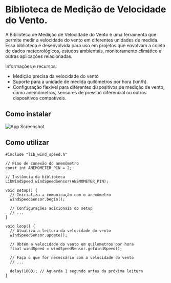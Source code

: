 
# Biblioteca de Medição de Velocidade do Vento.

A Biblioteca de Medição de Velocidade do Vento é uma ferramenta que permite medir a velocidade do vento em diferentes unidades de medida. Essa biblioteca é desenvolvida para uso em projetos que envolvam a coleta de dados meteorológicos, estudos ambientais, monitoramento climático e outras aplicações relacionadas.



Informações e recursos:
- Medição precisa da velocidade do vento
- Suporte para a unidade de medida quilômetros por hora (km/h).
- Configuração flexível para diferentes dispositivos de medição de vento, como anemômetros, sensores de pressão diferencial ou outros dispositivos compatíveis.




## Como instalar

![App Screenshot](https://www.robocore.net/upload/tutoriais/32_img_2_H.png)


## Como utilizar

```
#include "lib_wind_speed.h"

// Pino de conexão do anemômetro
const int ANEMOMETER_PIN = 2;

// Instância da biblioteca
LibWindSpeed windSpeedSensor(ANEMOMETER_PIN);

void setup() {
  // Inicializa a comunicação com o anemômetro
  windSpeedSensor.begin();

  // Configurações adicionais do setup
  // ...
}

void loop() {
  // Atualiza a leitura da velocidade do vento
  windSpeedSensor.update();

  // Obtém a velocidade do vento em quilometros por hora
  float windSpeed = windSpeedSensor.getWindSpeed();

  // Faça o que for necessário com a velocidade do vento
  // ...

  delay(1000); // Aguarda 1 segundo antes da próxima leitura
}